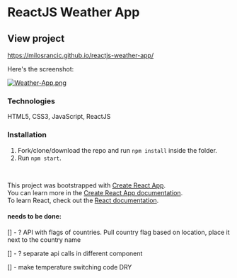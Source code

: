 # ReactJS Weather App

## View project

https://milosrancic.github.io/reactjs-weather-app/

Here's the screenshot:

[![Weather-App.png](https://i.postimg.cc/cJNtkRbZ/Weather-App.png)](https://postimg.cc/FYDK7Lvn)

### Technologies

HTML5, CSS3, JavaScript, ReactJS

### Installation

1. Fork/clone/download the repo and run `npm install` inside the folder.
2. Run `npm start`.

<br>

This project was bootstrapped with [Create React App](https://github.com/facebook/create-react-app). <br>
You can learn more in the [Create React App documentation](https://facebook.github.io/create-react-app/docs/getting-started). <br>
To learn React, check out the [React documentation](https://reactjs.org/).

#### needs to be done:

[] - ? API with flags of countries. Pull country flag based on location, place it next to the country name

[] - ? separate api calls in different component

[] - make temperature switching code DRY
